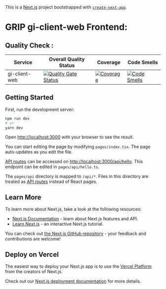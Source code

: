 This is a [Next.js](https://nextjs.org/) project bootstrapped with [`create-next-app`](https://github.com/vercel/next.js/tree/canary/packages/create-next-app).

# GRIP gi-client-web Frontend:

## Quality Check :
| Service | Overall Quality Status | Coverage | Code Smells |
| --------- | --------- | ---------- | ----------- |
| gi-client-web | [![Quality Gate Status](https://gi-sonar.gripinvest.in/api/project_badges/measure?project=gi-client-web&metric=alert_status&token=sqb_594952aaccc71c9649c15e1490c367e2c1674d0a)](https://gi-sonar.gripinvest.in/dashboard?id=gi-client-web) | [![Coverage](https://gi-sonar.gripinvest.in/api/project_badges/measure?project=gi-client-web&metric=coverage&token=sqb_594952aaccc71c9649c15e1490c367e2c1674d0a)](https://gi-sonar.gripinvest.in/dashboard?id=gi-client-web) | [![Code Smells](https://gi-sonar.gripinvest.in/api/project_badges/measure?project=gi-client-web&metric=code_smells&token=sqb_594952aaccc71c9649c15e1490c367e2c1674d0a)](https://gi-sonar.gripinvest.in/dashboard?id=gi-client-web) |

## Getting Started

First, run the development server:

```bash
npm run dev
# or
yarn dev
```

Open [http://localhost:3000](http://localhost:3000) with your browser to see the result.

You can start editing the page by modifying `pages/index.tsx`. The page auto-updates as you edit the file.

[API routes](https://nextjs.org/docs/api-routes/introduction) can be accessed on [http://localhost:3000/api/hello](http://localhost:3000/api/hello). This endpoint can be edited in `pages/api/hello.ts`.

The `pages/api` directory is mapped to `/api/*`. Files in this directory are treated as [API routes](https://nextjs.org/docs/api-routes/introduction) instead of React pages.

## Learn More

To learn more about Next.js, take a look at the following resources:

- [Next.js Documentation](https://nextjs.org/docs) - learn about Next.js features and API.
- [Learn Next.js](https://nextjs.org/learn) - an interactive Next.js tutorial.

You can check out [the Next.js GitHub repository](https://github.com/vercel/next.js/) - your feedback and contributions are welcome!

## Deploy on Vercel

The easiest way to deploy your Next.js app is to use the [Vercel Platform](https://vercel.com/new?utm_medium=default-template&filter=next.js&utm_source=create-next-app&utm_campaign=create-next-app-readme) from the creators of Next.js.

Check out our [Next.js deployment documentation](https://nextjs.org/docs/deployment) for more details.

